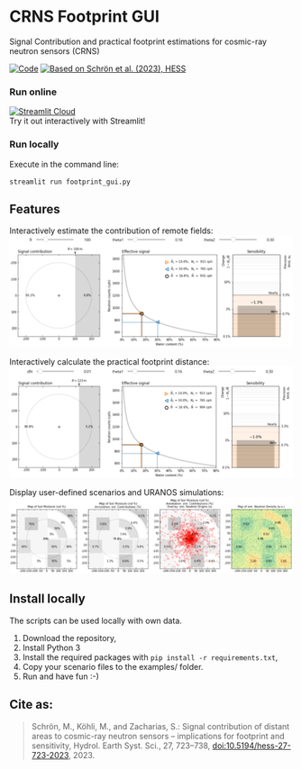 # CRNS Footprint GUI

Signal Contribution and practical footprint estimations for cosmic-ray neutron sensors (CRNS)

[![Code](https://zenodo.org/badge/448658297.svg)](https://zenodo.org/badge/latestdoi/448658297)
[![Based on Schrön et al. (2023), HESS](https://img.shields.io/static/v1?label=Publication&message=10.5194/hess-27-723-2023&color=yellow)](https://doi.org/10.5194/hess-27-723-2023)


### Run online

[![Streamlit Cloud](https://img.shields.io/static/v1?label=crns-footprint-gui&message=.streamlit.app&color=green)](https://crns-footprint-gui.streamlit.app)  
Try it out interactively with Streamlit!

### Run locally

Execute in the command line: 
```
streamlit run footprint_gui.py
```

## Features

Interactively estimate the contribution of remote fields:  
![Interactively estimate the contribution of remote fields](docs/field_at_distance.png)

Interactively calculate the practical footprint distance:  
![Interactively calculate the practical footprint distance](docs/practical_footprint.png)

Display user-defined scenarios and URANOS simulations:  
![Display user-defined scenarios and URANOS simulations](docs/complex_pattern.png)

## Install locally

The scripts can be used locally with own data.

1. Download the repository,
2. Install Python 3
3. Install the required packages with `pip install -r requirements.txt`,
4. Copy your scenario files to the examples/ folder.
5. Run and have fun :-)

## Cite as:

> Schrön, M., Köhli, M., and Zacharias, S.: Signal contribution of distant areas to cosmic-ray neutron sensors – implications for footprint and sensitivity, Hydrol. Earth Syst. Sci., 27, 723–738, [doi:10.5194/hess-27-723-2023](https://doi.org/10.5194/hess-27-723-2023), 2023.
